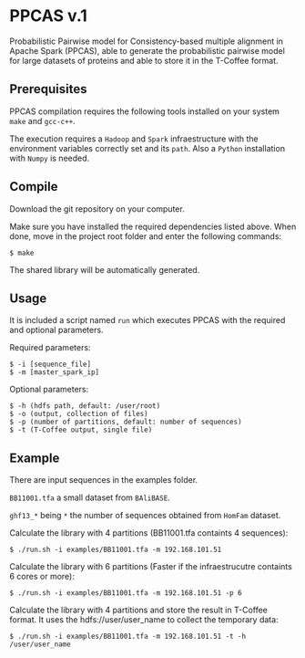 PPCAS v.1
=========
Probabilistic Pairwise model for Consistency-based multiple alignment in Apache Spark (PPCAS), able to generate the probabilistic pairwise model for large datasets of proteins and able to store it in the T-Coffee format.

Prerequisites
--------------
PPCAS compilation requires the following tools installed on your system ``make`` and ``gcc-c++``.

The execution requires a ``Hadoop`` and ``Spark`` infraestructure with the environment variables correctly set and its ``path``. Also a ``Python`` installation with ``Numpy`` is needed.


Compile 
--------
Download the git repository on your computer.
    
Make sure you have installed the required dependencies listed above. 
When done, move in the project root folder and enter the following commands:     
    
    $ make
    

The shared library will be automatically generated.


Usage
--------
It is included a script named ``run`` which executes PPCAS with the required and optional parameters.

Required parameters:

    $ -i [sequence_file]
    $ -m [master_spark_ip]
    
Optional parameters:

    $ -h (hdfs path, default: /user/root)
    $ -o (output, collection of files)
    $ -p (number of partitions, default: number of sequences)
    $ -t (T-Coffee output, single file)
    

Example
--------

There are input sequences in the examples folder.

``BB11001.tfa`` a small dataset from ``BAliBASE``.

``ghf13_*`` being  ``*`` the number of sequences obtained from ``HomFam`` dataset.

Calculate the library with 4 partitions (BB11001.tfa containts 4 sequences):

    $ ./run.sh -i examples/BB11001.tfa -m 192.168.101.51
    
Calculate the library with 6 partitions (Faster if the infraestrucutre containts 6 cores or more):  
    
    $ ./run.sh -i examples/BB11001.tfa -m 192.168.101.51 -p 6
    
Calculate the library with 4 partitions and store the result in T-Coffee format. It uses the hdfs://user/user_name to collect the temporary data:
    
    $ ./run.sh -i examples/BB11001.tfa -m 192.168.101.51 -t -h /user/user_name
